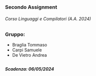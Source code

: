 ##
### Secondo Assignment 
###### Corso Linguaggi e Compilatori (A.A. 2024)
##
### Gruppo:
 - Braglia Tommaso
 - Carpi Samuele
 - De Vietro Andrea
##
##### Scadenza: 06/05/2024
##
